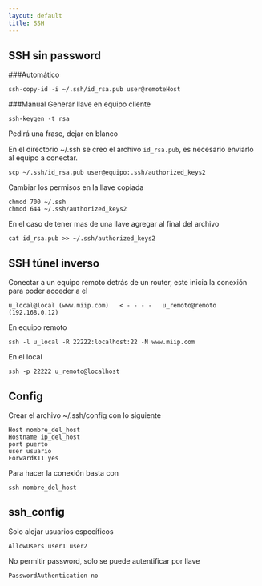 ```yaml
---
layout: default
title: SSH
---
```


## SSH sin password

###Automático

	ssh-copy-id -i ~/.ssh/id_rsa.pub user@remoteHost

###Manual
Generar llave en equipo cliente

	ssh-keygen -t rsa

Pedirá una frase, dejar en blanco

En el directorio ~/.ssh se creo el archivo `id_rsa.pub`, es necesario enviarlo al
equipo a conectar.

	scp ~/.ssh/id_rsa.pub user@equipo:.ssh/authorized_keys2

Cambiar los permisos en la llave copiada

	chmod 700 ~/.ssh
	chmod 644 ~/.ssh/authorized_keys2

En el caso de tener mas de una llave agregar al final del archivo

	cat id_rsa.pub >> ~/.ssh/authorized_keys2

## SSH túnel inverso

Conectar a un equipo remoto detrás de un router, este inicia la conexión para
poder acceder a el

	u_local@local (www.miip.com)   < - - - -   u_remoto@remoto (192.168.0.12)


En equipo remoto

	ssh -l u_local -R 22222:localhost:22 -N www.miip.com

En el local

	ssh -p 22222 u_remoto@localhost

## Config

Crear el archivo ~/.ssh/config con lo siguiente

	Host nombre_del_host
	Hostname ip_del_host
	port puerto
	user usuario
	ForwardX11 yes

Para hacer la conexión basta con

	ssh nombre_del_host

## ssh_config

Solo alojar usuarios específicos

    AllowUsers user1 user2

No permitir password, solo se puede autentificar por llave

    PasswordAuthentication no
